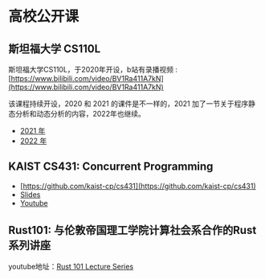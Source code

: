 # 高校公开课

## 斯坦福大学 CS110L

斯坦福大学CS110L，于2020年开设，b站有录播视频 : [https://www.bilibili.com/video/BV1Ra411A7kN](https://www.bilibili.com/video/BV1Ra411A7kN)

该课程持续开设，2020 和 2021 的课件是不一样的，2021 加了一节关于程序静态分析和动态分析的内容，2022年也继续。

- [2021 年](https://reberhardt.com/cs110l/spring-2021/)
- [2022 年](https://web.stanford.edu/class/cs110l/)

## KAIST CS431: Concurrent Programming

- [https://github.com/kaist-cp/cs431](https://github.com/kaist-cp/cs431)
- [Slides](https://docs.google.com/presentation/d/1NMg08N1LUNDPuMxNZ-UMbdH13p8LXgMM3esbWRMowhU/edit#slide=id.g419ba1421c_0_9)
- [Youtube](https://www.youtube.com/watch?v=TTVuUIhdn_g&list=PL5aMzERQ_OZ9j40DJNlsem2qAGoFbfwb4)

## Rust101: 与伦敦帝国理工学院计算社会系合作的Rust系列讲座


youtube地址：[Rust 101 Lecture Series](https://www.youtube.com/playlist?list=PL-zQguBgjr2O4d-B9g_b0WYh1fyXr6MMq)